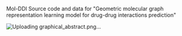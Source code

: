 Mol-DDI
Source code and data for "Geometric molecular graph representation learning model for drug-drug interactions prediction"

![Uploading graphical_abstract.png…]()
